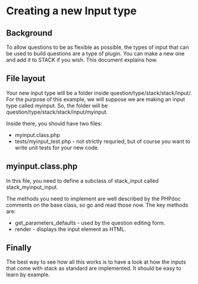 # Creating a new Input type

## Background ##

To allow questions to be as flexible as possible, the types of input that can be
used to build questions are a type of plugin. You can make a new one and add
it to STACK if you wish. This document explains how.

## File layout ##

Your new input type will be a folder inside question/type/stack/stack/input/.
For the purpose of this example, we will suppose we are making an input type
called myinput. So, the folder will be question/type/stack/stack/input/myinput.

Inside there, you should have two files:

* myinput.class.php
* tests/myinput_test.php - not strictly requried, but of course you
want to write unit tests for your new code.

## myinput.class.php ##

In this file, you need to define a subclass of stack_input called
stack_myinput_input.

The methods you need to implement are well described by the PHPdoc comments on
the base class, so go and read those now. The key methods are:

* get_parameters_defaults - used by the question editing form.
* render - displays the input element as HTML.

## Finally ##

The best way to see how all this works is to have a look at how the inputs
that come with stack as standard are implemented. It should be easy to learn
by example.
